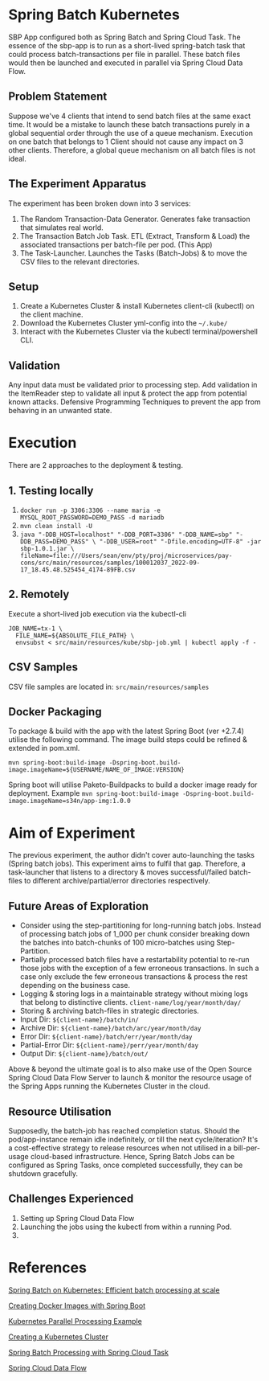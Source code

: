 # Spring Batch Kubernetes

SBP App configured both as Spring Batch and Spring Cloud Task. The essence of the sbp-app is to run as a short-lived
spring-batch task that could process batch-transactions per file in parallel. These batch files would then be launched
and executed in parallel via Spring Cloud Data Flow.

## Problem Statement

Suppose we've 4 clients that intend to send batch files at the same exact time. It would be a mistake to launch these
batch transactions purely in a global sequential order through the use of a queue mechanism. Execution on one batch that
belongs to 1 Client should not cause any impact on 3 other clients. Therefore, a global queue mechanism on all batch
files
is not ideal.

## The Experiment Apparatus

The experiment has been broken down into 3 services:

1. The Random Transaction-Data Generator. Generates fake transaction that simulates real world.
2. The Transaction Batch Job Task. ETL (Extract, Transform & Load) the associated transactions per batch-file per pod. (This App)
3. The Task-Launcher. Launches the Tasks (Batch-Jobs) & to move the CSV files to the relevant directories.

## Setup

1. Create a Kubernetes Cluster & install Kubernetes client-cli (kubectl) on the client machine.
2. Download the Kubernetes Cluster yml-config into the `~/.kube/`
3. Interact with the Kubernetes Cluster via the kubectl terminal/powershell CLI.

## Validation

Any input data must be validated prior to processing step. Add validation in the ItemReader step to validate all input &
protect the app from potential known attacks. Defensive Programming Techniques to prevent the app from behaving in an
unwanted state.

# Execution

There are 2 approaches to the deployment & testing.

## 1. Testing locally

1. `docker run -p 3306:3306 --name maria -e MYSQL_ROOT_PASSWORD=DEMO_PASS -d mariadb`
2. `mvn clean install -U`
3. `java "-DDB_HOST=localhost" "-DDB_PORT=3306" "-DDB_NAME=sbp" "-DDB_PASS=DEMO_PASS" \
   "-DDB_USER=root" "-Dfile.encoding=UTF-8" -jar sbp-1.0.1.jar \
   fileName=file:///Users/sean/env/pty/proj/microservices/pay-cons/src/main/resources/samples/100012037_2022-09-17_18.45.48.525454_4174-89FB.csv`

## 2. Remotely
Execute a short-lived job execution via the kubectl-cli

```
JOB_NAME=tx-1 \
  FILE_NAME=${ABSOLUTE_FILE_PATH} \
  envsubst < src/main/resources/kube/sbp-job.yml | kubectl apply -f -
```

## CSV Samples

CSV file samples are located in: `src/main/resources/samples`

## Docker Packaging

To package & build with the app with the latest Spring Boot (ver +2.7.4) utilise the following command. The image build
steps could be refined & extended in pom.xml.

````
mvn spring-boot:build-image -Dspring-boot.build-image.imageName=${USERNAME/NAME_OF_IMAGE:VERSION}
````

Spring boot will utilise Paketo-Buildpacks to build a docker image ready for deployment.
Example `mvn spring-boot:build-image -Dspring-boot.build-image.imageName=s34n/app-img:1.0.0`

# Aim of Experiment

The previous experiment, the author didn't cover auto-launching the tasks (Spring batch jobs). This experiment aims to
fulfil that gap. Therefore, a task-launcher that listens to a directory & moves successful/failed batch-files to
different
archive/partial/error directories respectively.

## Future Areas of Exploration

- Consider using the step-partitioning for long-running batch jobs. Instead of processing batch jobs of 1_000 per chunk
  consider
  breaking down the batches into batch-chunks of 100 micro-batches using Step-Partition.
- Partially processed batch files have a restartability potential to re-run those jobs with the exception of a few
  erroneous
  transactions. In such a case only exclude the few erroneous transactions & process the rest depending on the business
  case.
- Logging & storing logs in a maintainable strategy without mixing logs that belong to distinctive clients.
  `client-name/log/year/month/day/`
- Storing & archiving batch-files in strategic directories.
- Input Dir: `${client-name}/batch/in/`
- Archive Dir: `${client-name}/batch/arc/year/month/day`
- Error Dir: `${client-name}/batch/err/year/month/day`
- Partial-Error Dir: `${client-name}/perr/year/month/day`
- Output Dir: `${client-name}/batch/out/`

Above & beyond the ultimate goal is to also make use of the Open Source Spring Cloud Data Flow Server to launch &
monitor the resource usage of the Spring Apps running the Kubernetes Cluster in the cloud.

## Resource Utilisation

Supposedly, the batch-job has reached completion status. Should the pod/app-instance remain idle indefinitely, or till 
the next cycle/iteration? It's a cost-effective strategy to release resources when not utilised in a bill-per-usage 
cloud-based infrastructure. Hence, Spring Batch Jobs can be configured as Spring Tasks, once completed successfully, 
they can be shutdown gracefully.


## Challenges Experienced
1. Setting up Spring Cloud Data Flow
2. Launching the jobs using the kubectl from within a running Pod.
3. 

# References

[Spring Batch on Kubernetes: Efficient batch processing at scale](https://spring.io/blog/2021/01/27/spring-batch-on-kubernetes-efficient-batch-processing-at-scale)

[Creating Docker Images with Spring Boot](https://www.baeldung.com/spring-boot-docker-images)

[Kubernetes Parallel Processing Example](https://kubernetes.io/docs/tasks/job/parallel-processing-expansion/)

[Creating a Kubernetes Cluster](https://dataflow.spring.io/docs/installation/kubernetes/creating-a-cluster/)

[Spring Batch Processing with Spring Cloud Task](https://dataflow.spring.io/docs/batch-developer-guides/batch/spring-task/)

[Spring Cloud Data Flow](https://dataflow.spring.io/docs/installation/kubernetes/kubectl/)
